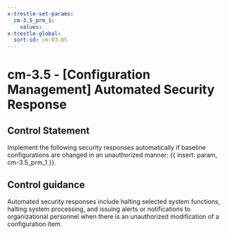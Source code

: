 ```yaml
---
x-trestle-set-params:
  cm-3.5_prm_1:
    values:
x-trestle-global:
  sort-id: cm-03.05
---
```


# cm-3.5 - \[Configuration Management\] Automated Security Response

## Control Statement

Implement the following security responses automatically if baseline configurations are changed in an unauthorized manner: {{ insert: param, cm-3.5_prm_1 }}.

## Control guidance

Automated security responses include halting selected system functions, halting system processing, and issuing alerts or notifications to organizational personnel when there is an unauthorized modification of a configuration item.
